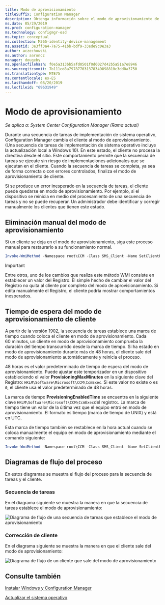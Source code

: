 ```yaml
---
title: Modo de aprovisionamiento
titleSuffix: Configuration Manager
description: Obtenga información sobre el modo de aprovisionamiento de cliente durante la secuencia de tareas de Configuration Manager.
ms.date: 05/29/2019
ms.prod: configuration-manager
ms.technology: configmgr-osd
ms.topic: conceptual
ms.collection: M365-identity-device-management
ms.assetid: 3e3ff3a4-7a75-41bb-bdf9-33ede9c0e3a3
author: aczechowski
ms.author: aaroncz
manager: dougeby
ms.openlocfilehash: f0e5a313bb5afd0501f0d6027d42b5a51a7e8946
ms.sourcegitcommit: 7b111cd8a797877031378349898810c3dd0a3750
ms.translationtype: MTE75
ms.contentlocale: es-ES
ms.lasthandoff: 08/20/2019
ms.locfileid: "69631949"
---
```

# <a name="provisioning-mode"></a>Modo de aprovisionamiento

*Se aplica a: System Center Configuration Manager (Rama actual)*

Durante una secuencia de tareas de implementación de sistema operativo, Configuration Manager cambia el cliente al modo de aprovisionamiento. (Una secuencia de tareas de implementación de sistema operativo incluye la actualización local a Windows 10). En este estado, el cliente no procesa la directiva desde el sitio. Este comportamiento permite que la secuencia de tareas se ejecute sin riesgo de implementaciones adicionales que se ejecutan en el cliente. Cuando la secuencia de tareas se completa, ya sea de forma correcta o con errores controlados, finaliza el modo de aprovisionamiento de cliente.

Si se produce un error inesperado en la secuencia de tareas, el cliente puede quedarse en modo de aprovisionamiento. Por ejemplo, si el dispositivo se reinicia en medio del procesamiento de una secuencia de tareas y no se puede recuperar. Un administrador debe identificar y corregir manualmente los clientes que tienen este estado.


## <a name="manually-remove-provisioning-mode"></a>Eliminación manual del modo de aprovisionamiento

Si un cliente se deja en el modo de aprovisionamiento, siga este proceso manual para restaurarlo a su funcionamiento normal.

```PowerShell
Invoke-WmiMethod -Namespace root\CCM -Class SMS_Client -Name SetClientProvisioningMode -ArgumentList $false
```

> [!Important]  
> Entre otros, uno de los cambios que realiza este método WMI consiste en establecer un valor del Registro. El simple hecho de cambiar el valor del Registro no quita al cliente por completo del modo de aprovisionamiento. Si edita manualmente el Registro, el cliente podría mostrar comportamientos inesperados.  


## <a name="client-provisioning-mode-timeout"></a>Tiempo de espera del modo de aprovisionamiento de cliente

A partir de la versión 1902, la secuencia de tareas establece una marca de tiempo cuando coloca el cliente en modo de aprovisionamiento. Cada 60 minutos, un cliente en modo de aprovisionamiento comprueba la duración del tiempo transcurrido desde la marca de tiempo. Si ha estado en modo de aprovisionamiento durante más de 48 horas, el cliente sale del modo de aprovisionamiento automáticamente y reinicia el proceso.

48 horas es el valor predeterminado de tiempo de espera del modo de aprovisionamiento. Puede ajustar este temporizador en un dispositivo estableciendo el valor **ProvisioningMaxMinutes** en la siguiente clave del Registro: `HKLM\Software\Microsoft\CCM\CcmExec`. Si este valor no existe o es `0`, el cliente usa el valor predeterminado de 48 horas.

La marca de tiempo **ProvisioningEnabledTime** se encuentra en la siguiente clave `HKLM\Software\Microsoft\CCM\CcmExec`del registro:. La marca de tiempo tiene un valor de la última vez que el equipo entró en modo de aprovisionamiento. El formato es tiempo (marca de tiempo de UNIX) y está en UTC.

Esta marca de tiempo también se restablece en la hora actual cuando se coloca manualmente el equipo en modo de aprovisionamiento mediante el comando siguiente:

```powershell
Invoke-WmiMethod -Namespace root\CCM -Class SMS_Client -Name SetClientProvisioningMode -ArgumentList $true
```

## <a name="process-flow-diagrams"></a>Diagramas de flujo del proceso

En estos diagramas se muestra el flujo del proceso para la secuencia de tareas y el cliente.

### <a name="task-sequence"></a>Secuencia de tareas

En el diagrama siguiente se muestra la manera en que la secuencia de tareas establece el modo de aprovisionamiento:

![Diagrama de flujo de una secuencia de tareas que establece el modo de aprovisionamiento](media/3197824-ts-flow.png)

### <a name="client-remediation"></a>Corrección de cliente

En el diagrama siguiente se muestra la manera en que el cliente sale del modo de aprovisionamiento:

![Diagrama de flujo de un cliente que sale del modo de aprovisionamiento](media/3197824-client-flow.png)


## <a name="see-also"></a>Consulte también

[Instalar Windows y Configuration Manager](/sccm/osd/understand/task-sequence-steps#BKMK_SetupWindowsandConfigMgr)

[Actualizar el sistema operativo](/sccm/osd/understand/task-sequence-steps#BKMK_UpgradeOS)
